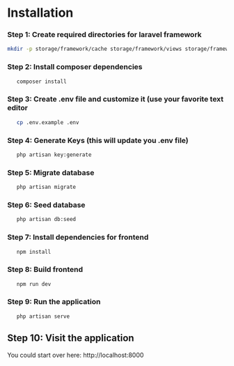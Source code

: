 # Installation

### Step 1: Create required directories for laravel framework
```bash
mkdir -p storage/framework/cache storage/framework/views storage/framework/sessions storage/framework/testing
```

### Step 2: Install composer dependencies
```bash
   composer install
```

### Step 3: Create .env file and customize it (use your favorite text editor
```bash
   cp .env.example .env
```

### Step 4: Generate Keys (this will update you .env file)
```bash
   php artisan key:generate
```

### Step 5: Migrate database
```bash
   php artisan migrate
```

### Step 6: Seed database
```bash
   php artisan db:seed
```

### Step 7: Install dependencies for frontend
```bash
   npm install
```

### Step 8: Build frontend
```bash
   npm run dev
```

### Step 9: Run the application
```bash
   php artisan serve
```

## Step 10: Visit the application
You could start over here: http://localhost:8000